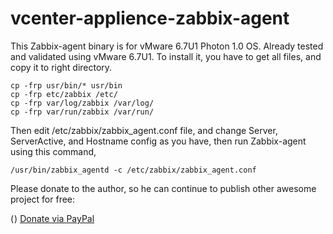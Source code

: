# vcenter-applience-zabbix-agent

This Zabbix-agent binary is for vMware 6.7U1 Photon 1.0 OS. Already tested and validated using vMware 6.7U1.
To install it, you have to get all files, and copy it to right directory.

```
cp -frp usr/bin/* usr/bin
cp -frp etc/zabbix /etc/
cp -frp var/log/zabbix /var/log/
cp -frp var/run/zabbix /var/run/
```

Then edit /etc/zabbix/zabbix_agent.conf file, and change Server, ServerActive, and Hostname config as you have, then run Zabbix-agent using this command,

```
/usr/bin/zabbix_agentd -c /etc/zabbix/zabbix_agent.conf
```
Please donate to the author, so he can continue to publish other awesome project for free:

(<img alt="" border="0" src="https://www.paypal.com/en_US/i/scr/pixel.gif" width="1" height="1" />)
[Donate via PayPal](https://www.paypal.com/cgi-bin/webscr?cmd=_s-xclick&hosted_button_id=P4VC8MCT7NDKJ&source=url)
